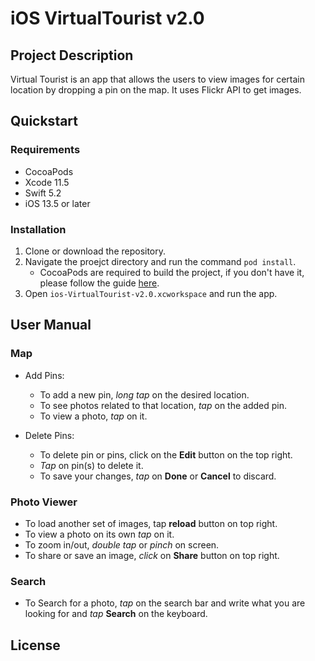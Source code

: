 # iOS VirtualTourist v2.0

## Project Description

Virtual Tourist is an app that allows the users to view images for certain location by dropping a pin on the map. It uses Flickr API to get images.

## Quickstart

### Requirements
* CocoaPods
* Xcode 11.5
* Swift 5.2
* iOS 13.5 or later

### Installation
1. Clone or download the repository.
2. Navigate the proejct directory and run the command `pod install`.
    * CocoaPods are required to build the project, if you don't have it, please follow the guide [here](https://cocoapods.org/).
3. Open `ios-VirtualTourist-v2.0.xcworkspace` and run the app.

## User Manual

### Map
* Add Pins:
    * To add a new pin, *long tap* on the desired location.
    * To see photos related to that location, *tap* on the added pin.
    * To view a photo, *tap* on it.

* Delete Pins:
    * To delete pin or pins, click on the **Edit** button on the top right.
    * *Tap* on pin(s) to delete it.
    * To save your changes, *tap* on **Done** or **Cancel** to discard.
    
### Photo Viewer
* To load another set of images, tap **reload** button on top right.
* To view a photo on its own *tap* on it.
* To zoom in/out, *double tap* or *pinch* on screen.
* To share or save an image, *click* on **Share** button on top right.

### Search
* To Search for a photo, *tap* on the search bar and write what you are looking for and *tap* **Search** on the keyboard.

## License
